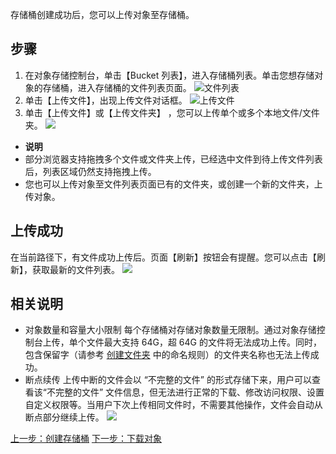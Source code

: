 存储桶创建成功后，您可以上传对象至存储桶。
## 步骤
1. 在对象存储控制台，单击【Bucket 列表】，进入存储桶列表。单击您想存储对象的存储桶，进入存储桶的文件列表页面。
![文件列表](https://mc.qcloudimg.com/static/img/d3e05e819435efc8be79044d3e3b4b9d/image.png)
2. 单击【上传文件】，出现上传文件对话框。
![上传文件](//mc.qcloudimg.com/static/img/a4552a6c079a45bb1c16d3791267993a/image.png)
3. 单击【上传文件】或【上传文件夹】 ，您可以上传单个或多个本地文件/文件夹。
![](//mc.qcloudimg.com/static/img/a68126d819aa34a0b0bf2b65322f8481/image.png)
 - **说明**
 - 部分浏览器支持拖拽多个文件或文件夹上传，已经选中文件到待上传文件列表后，列表区域仍然支持拖拽上传。
 - 您也可以上传对象至文件列表页面已有的文件夹，或创建一个新的文件夹，上传对象。

## 上传成功
在当前路径下，有文件成功上传后。页面【刷新】按钮会有提醒。您可以点击【刷新】，获取最新的文件列表。
![](//mc.qcloudimg.com/static/img/87c8ed9ea0c62e3987d19eb3c1737775/image.png)
## 相关说明
- 对象数量和容量大小限制
每个存储桶对存储对象数量无限制。通过对象存储控制台上传，单个文件最大支持 64G，超 64G 的文件将无法成功上传。同时，包含保留字（请参考 [创建文件夹](https://www.qcloud.com/document/product/436/6263) 中的命名规则）的文件夹名称也无法上传成功。
- 断点续传
上传中断的文件会以 “不完整的文件” 的形式存储下来，用户可以查看该“不完整的文件” 文件信息，但无法进行正常的下载、修改访问权限、设置自定义权限等。当用户下次上传相同文件时，不需要其他操作，文件会自动从断点部分继续上传。
![](https://mc.qcloudimg.com/static/img/f2e8982eaad79aab5e54a48c7b52237d/image.png)

[上一步：创建存储桶](https://www.qcloud.com/document/product/436/6232)
[下一步：下载对象](https://www.qcloud.com/document/product/436/6234)
